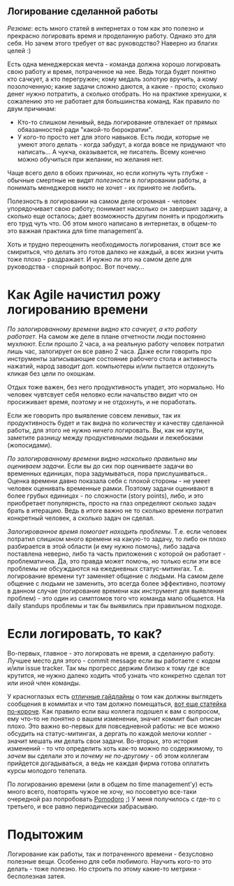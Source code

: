 Логирование сделанной работы
---

*Резюме*: есть много статей в интернетах о том как это полезно и прекрасно логировать время и проделанную работу. Однако это для себя. Но зачем этого требует от вас руководство? Наверно из благих целей :)

Есть одна менеджерская мечта - команда должна хорошо логировать свою работу и время, потраченное на нее. Ведь тогда будет понятно кто сачкует, а кто перегружен; кому медаль золотую вручить, а кому позолоченную; какие задачи сложно даются, а какие - просто; сколько денег нужно потратить, а сколько отобрать. Но на практике хренушки, к сожалению это не работает для большинства команд. Как правило по двум причинам:
- Кто-то слишком ленивый, ведь логирование отвлекает от прямых обяазанностей ради "какой-то бюрократии".
- У кого-то просто нет для этого навыков. Есть люди, которые не умеют этого делать - когда забудут, а когда вовсе не придумают что написать... А чукча, оказывается, не писатель. Всему конечно можно обучиться при желании, но желания нет.

Чаще всего дело в обоих причинах, но если копнуть чуть глубже - обычные смертные не видят *полезности* в логировании работы, а понимать менеджеров никто не хочет - их принято не любить.

Полезность в логировании на самом деле огромная - человек упорядочивает свою работу; понимает насколько он завершил задачу, а сколько еще осталось; дает возможность другим понять и продолжить его труд чуть что. Об этом много написано в интернетах, в общем-то это важная практика для time management'a.

Хоть и трудно переоценить необходимость логирования, стоит все же смириться, что делать это готов далеко не каждый, а всех жизни учить тоже плохо - раздражает. И нужно ли это на самом деле для руководства - спорный вопрос. Вот почему...

# Как Agile начистил рожу логированию времени

*По залогированному времени видно кто сачкует, а кто работу работает*. На самом же деле в плане отчетности люди постоянно мухлюют. Если прошло 2 часа, а на реальную работу человек потратил лишь час, залогирует он все равно 2 часа. Даже если говорить про инструменты записывающие состояние рабочего стола и активность нажатий, народ заводит доп. компьютеры и/или пытается отдохнуть кликая без цели по окошкам.

Отдых тоже важен, без него продуктивность упадет, это нормально. Но человек чувтсвует себя неловко если начальство видит что он просиживает время, поэтому и не отдохнуть, и не поработать.

Если же говорить про выявление совсем ленивых, так их продуктивность будет и так видна по количеству и качеству сделанной работы, для этого не нужно ничего логировать. Вы, как ни крути, заметите разницу между продуктивными людьми и лежебоками (жопосидами).

*По залогированному времени видно насколько правильно мы оцениваем задачи*. Если вы до сих пор оцениваете задачи во временных единицах, пора задумываться, пора прислушиваться.. Оценка времени давно показала себя с плохой стороны - не умеет человек оценивать временные рамки. Поэтому задачи оценивают в более грубых единицах - по сложности (story points), либо, и это приобретает популярнсть, просто на глаз определяют сколько задач брать в итерацию. Ведь в итоге важно не то сколько времени потратил конкретный человек, а сколько задач он сделал.

*Залогированное время помогает находить проблемы*. Т.е. если человек потратил слишком много времени на какую-то задачу, то либо он плохо разбирается в этой области (и ему нужно помочь), либо задача поставлена неверно, либо та часть приложения с которой он работает - проблематична. Да, это правда может помочь, но только если эти все проблемы не обсуждаются на ежедневных статус-митингах. Т.е. логирование времени тут заменяет общение с людьми. На самом деле общение с людьми не заменить, это всегда более эффективно, поэтому в данном случае (логирование времени как инструмент для выявления проблем) - это один из симптомов того что команда мало общается. На daily standups проблемы и так бы выявились при правильном подходе.

# Если логировать, то как?

Во-первых, главное - это логировать не время, а сделанную работу. Лучшее место для этого - commit message если вы работаете с кодом и/или issue tracker. Так мы прогресс держим близко к тому где все крутится, не нужно далеко ходить чтоб узнать что конкретно сделал тот или иной член команды.

У красноглазых есть [отличные гайдлайны](http://git.kernel.org/cgit/linux/kernel/git/torvalds/linux.git/tree/Documentation/SubmittingPatches?id=HEAD#l521) о том как должны выглядеть сообщения в коммитах и что там должно помещаться, [вот еще статейка по-короче](http://tbaggery.com/2008/04/19/a-note-about-git-commit-messages.html). Как правило если ваш коллега подошел к вам с вопросом, ему что-то не понятно о вашем изменении, значит коммит был описан плохо. Это важно во-первых для повседневной работы: не все можно обсудить на статус-митингах, а дергать по каждой мелочи коллег - значит мешать им делать свои задачи. Во-вторых, это история изменений - то *что* определить хоть как-то можно по содержимому, то *зачем* вы сделали это и *почему не по-другому* - об этом коллегам прийдется догадываться, а ведь не каждая фирма готова оплатить курсы молодого телепата.

По логированию времени (или в общем по time management'у) есть много всего, повторять чужое не хочу, но посоветую все-таки очередной раз попробовать [Pomodoro](http://pomodorotechnique.com/) ;) У меня получилось с где-то с третьего, и все равно периодически забрасываю.

# Подытожим

Логирование как работы, так и потраченного времени - безусловно полезные вещи. Особенно для себя любимого. Научить кого-то это делать - тоже полезно. Но строить по этому какие-то метрики - бесполезная затея.
